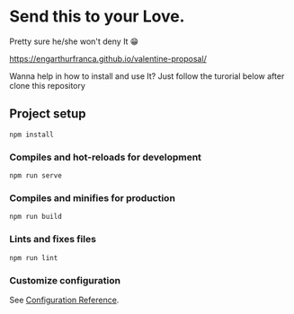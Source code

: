 # Send this to your Love. 
Pretty sure he/she won't deny It 😁

https://engarthurfranca.github.io/valentine-proposal/


Wanna help in how to install and use It?
Just follow the turorial below after clone this repository

## Project setup
```
npm install
```

### Compiles and hot-reloads for development
```
npm run serve
```

### Compiles and minifies for production
```
npm run build
```

### Lints and fixes files
```
npm run lint
```

### Customize configuration
See [Configuration Reference](https://cli.vuejs.org/config/).
